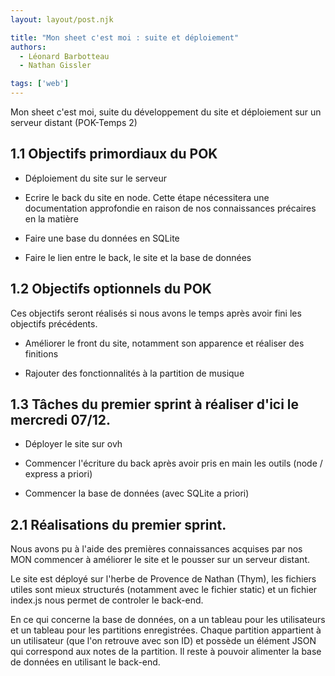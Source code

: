 ```yaml
---
layout: layout/post.njk

title: "Mon sheet c'est moi : suite et déploiement"
authors:
  - Léonard Barbotteau
  - Nathan Gissler

tags: ['web']
---
```


<!-- début résumé -->

Mon sheet c'est moi, suite du développement du site et déploiement sur un serveur distant (POK-Temps 2)

<!-- fin résumé -->

## 1.1 Objectifs primordiaux du POK

- Déploiement du site sur le serveur

- Ecrire le back du site en node. Cette étape nécessitera une documentation approfondie en raison de nos connaissances précaires en la matière

- Faire une base du données en SQLite

- Faire le lien entre le back, le site et la base de données

## 1.2 Objectifs optionnels du POK

Ces objectifs seront réalisés si nous avons le temps après avoir fini les objectifs précédents. 

- Améliorer le front du site, notamment son apparence et réaliser des finitions

- Rajouter des fonctionnalités à la partition de musique

## 1.3 Tâches du premier sprint à réaliser d'ici le mercredi 07/12.

- Déployer le site sur ovh

- Commencer l'écriture du back après avoir pris en main les outils (node / express a priori)

- Commencer la base de données (avec SQLite a priori)

## 2.1 Réalisations du premier sprint.
Nous avons pu à l'aide des premières connaissances acquises par nos MON commencer à améliorer le site et le pousser sur un serveur distant.

Le site est déployé sur l'herbe de Provence de Nathan (Thym), les fichiers utiles sont mieux structurés (notamment avec le fichier static) et un fichier index.js nous permet de controler le back-end.

En ce qui concerne la base de données, on a un tableau pour les utilisateurs et un tableau pour les partitions enregistrées. Chaque partition appartient à un utilisateur (que l'on retrouve avec son ID) et possède un élément JSON qui correspond aux notes de la partition. Il reste à pouvoir alimenter la base de données en utilisant le back-end.


